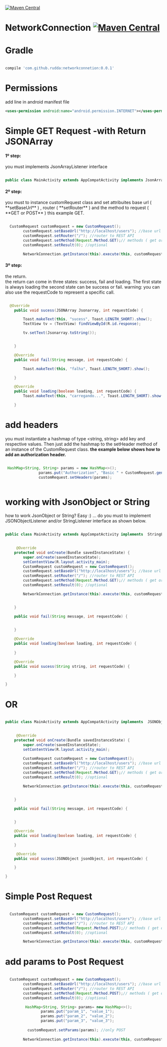 [![Maven Central](https://maven-badges.herokuapp.com/maven-central/com.github.rudda/networkconnection/badge.svg)](https://maven-badges.herokuapp.com/maven-central/org.apache.commons/commons-lang3/)

# NetworkConnection [![Maven Central](https://maven-badges.herokuapp.com/maven-central/com.github.rudda/networkconnection/badge.svg?style=flat)](https://maven-badges.herokuapp.com/maven-central/com.github.rudda/networkconnetion) 

# Gradle
```gradle

compile 'com.github.rudda:networkconnetion:0.0.1'

```
# Permissions

add line in android manifest file

```xml
<uses-permission android:name="android.permission.INTERNET"></uses-permission>
```

# Simple GET Request -with Return JSONArray

<h4>1º step:</h4>  you must implements JsonArrayListener interface

```java

public class MainActivity extends AppCompatActivity implements JsonArrayListener 

```

<h4>2º step:</h4>  you must to instance customRequest class and set attribuites base url ( **setBaseUrl** ) , router ( **setRouter** ) and the method to request ( **GET or POST** ) this example GET.

```java

  CustomRequest customRequest = new CustomRequest();
        customRequest.setBaseUrl("http://localhost/users"); //base url
        customRequest.setRouter("/"); //router to REST API
        customRequest.setMethod(Request.Method.GET);// methods ( get or post )
        customRequest.setResult(0); //optional

        NetworkConnection.getInstance(this).execute(this, customRequest);
```
 
 <h4>3º step:</h4>  the return. <br>
 the return can come in three states: success, fail and loading. The first state is always loading the second state can be success or fail.
 warning: you can also use the requestCode to represent a specific call.
 
 
 
```java

  @Override
    public void sucess(JSONArray Jsonarray, int requestCode) {

        Toast.makeText(this, "sucess", Toast.LENGTH_SHORT).show();
        TextView tv = (TextView) findViewById(R.id.response);

        tv.setText(Jsonarray.toString());


    }

    @Override
    public void fail(String message, int requestCode) {

        Toast.makeText(this, "falha", Toast.LENGTH_SHORT).show();

    }

    @Override
    public void loading(boolean loading, int requestCode) {
        Toast.makeText(this, "carregando...", Toast.LENGTH_SHORT).show();

    }

```
# add headers

you must instantiate a hashmap of type <string, string> add key and respective values. Then just add the hashmap to the setHeader method of an instance of the CustomRequest class. **the example below shows how to add an authorization header.** 


```java

 HashMap<String, String> params = new HashMap<>();
               params.put("Authorization", "Basic " + CustomRequest.generateAutorizationHeader(email, pass));
               customRequest.setHeaders(params);
          
```
 

# working with JsonObject or String

how to work JsonObject or String? Easy :) ... do you must to implement JSONObjectListener and/or StringListener interface 
as shown below.


```java

public class MainActivity extends AppCompatActivity implements  StringListener{

  
     @Override
    protected void onCreate(Bundle savedInstanceState) {
        super.onCreate(savedInstanceState);
        setContentView(R.layout.activity_main);
        CustomRequest customRequest = new CustomRequest();
        customRequest.setBaseUrl("http://localhost/users"); //base url
        customRequest.setRouter("/"); //router to REST API
        customRequest.setMethod(Request.Method.GET);// methods ( get or post )
        customRequest.setResult(0); //optional

        NetworkConnection.getInstance(this).execute(this, customRequest);


    }

    public void fail(String message, int requestCode) {

       
    }

    @Override
    public void loading(boolean loading, int requestCode) {
      
    }

    @Override
    public void sucess(String string, int requestCode) {

    }

}

```

<h1> OR </h1>

```java

public class MainActivity extends AppCompatActivity implements  JSONObjectListener{

  
     @Override
    protected void onCreate(Bundle savedInstanceState) {
        super.onCreate(savedInstanceState);
        setContentView(R.layout.activity_main);
        
        CustomRequest customRequest = new CustomRequest();
        customRequest.setBaseUrl("http://localhost/users"); //base url
        customRequest.setRouter("/"); //router to REST API
        customRequest.setMethod(Request.Method.GET);// methods ( get or post )
        customRequest.setResult(0); //optional

        NetworkConnection.getInstance(this).execute(this, customRequest);


    }

    public void fail(String message, int requestCode) {

       
    }

    @Override
    public void loading(boolean loading, int requestCode) {
      
    }

     @Override
    public void sucess(JSONObject jsonObject, int requestCode) {

    }

}

```

# Simple Post Request

```java

  CustomRequest customRequest = new CustomRequest();
        customRequest.setBaseUrl("http://localhost/users"); //base url
        customRequest.setRouter("/"); //router to REST API
        customRequest.setMethod(Request.Method.POST);// methods ( get or post )
        customRequest.setResult(0); //optional

        NetworkConnection.getInstance(this).execute(this, customRequest);
```


# add params to Post Request

```java
  
  CustomRequest customRequest = new CustomRequest();
        customRequest.setBaseUrl("http://localhost/users"); //base url
        customRequest.setRouter("/"); //router to REST API
        customRequest.setMethod(Request.Method.POST);// methods ( get or post )
        customRequest.setResult(0); //optional

         HashMap<String, String> params= new HashMap<>();
                params.put("param_1", "value_1");
                params.put("param_2", "value_2");
                params.put("param_3", "value_3");
        
          customRequest.setParams(params); //only POST
        
        NetworkConnection.getInstance(this).execute(this, customRequest);
```




